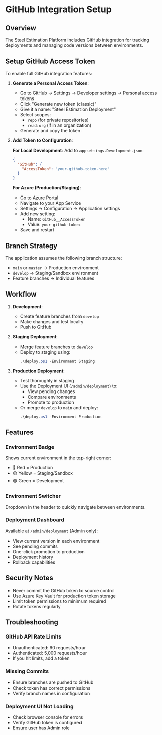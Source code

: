 # GitHub Integration Setup

## Overview

The Steel Estimation Platform includes GitHub integration for tracking deployments and managing code versions between environments.

## Setup GitHub Access Token

To enable full GitHub integration features:

1. **Generate a Personal Access Token**:
   - Go to GitHub → Settings → Developer settings → Personal access tokens
   - Click "Generate new token (classic)"
   - Give it a name: "Steel Estimation Deployment"
   - Select scopes:
     - `repo` (for private repositories)
     - `read:org` (if in an organization)
   - Generate and copy the token

2. **Add Token to Configuration**:
   
   **For Local Development**:
   Add to `appsettings.Development.json`:
   ```json
   {
     "GitHub": {
       "AccessToken": "your-github-token-here"
     }
   }
   ```

   **For Azure (Production/Staging)**:
   - Go to Azure Portal
   - Navigate to your App Service
   - Settings → Configuration → Application settings
   - Add new setting:
     - Name: `GitHub__AccessToken`
     - Value: `your-github-token`
   - Save and restart

## Branch Strategy

The application assumes the following branch structure:

- `main` or `master` → Production environment
- `develop` → Staging/Sandbox environment
- Feature branches → Individual features

## Workflow

1. **Development**:
   - Create feature branches from `develop`
   - Make changes and test locally
   - Push to GitHub

2. **Staging Deployment**:
   - Merge feature branches to `develop`
   - Deploy to staging using:
     ```powershell
     .\deploy.ps1 -Environment Staging
     ```

3. **Production Deployment**:
   - Test thoroughly in staging
   - Use the Deployment UI (`/admin/deployment`) to:
     - View pending changes
     - Compare environments
     - Promote to production
   - Or merge `develop` to `main` and deploy:
     ```powershell
     .\deploy.ps1 -Environment Production
     ```

## Features

### Environment Badge
Shows current environment in the top-right corner:
- 🔴 Red = Production
- 🟡 Yellow = Staging/Sandbox
- 🟢 Green = Development

### Environment Switcher
Dropdown in the header to quickly navigate between environments.

### Deployment Dashboard
Available at `/admin/deployment` (Admin only):
- View current version in each environment
- See pending commits
- One-click promotion to production
- Deployment history
- Rollback capabilities

## Security Notes

- Never commit the GitHub token to source control
- Use Azure Key Vault for production token storage
- Limit token permissions to minimum required
- Rotate tokens regularly

## Troubleshooting

### GitHub API Rate Limits
- Unauthenticated: 60 requests/hour
- Authenticated: 5,000 requests/hour
- If you hit limits, add a token

### Missing Commits
- Ensure branches are pushed to GitHub
- Check token has correct permissions
- Verify branch names in configuration

### Deployment UI Not Loading
- Check browser console for errors
- Verify GitHub token is configured
- Ensure user has Admin role
